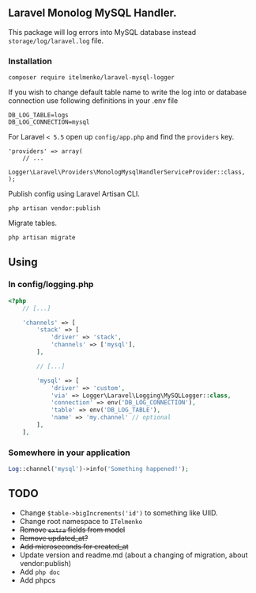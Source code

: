 ## Laravel Monolog MySQL Handler.

This package will log errors into MySQL database instead `storage/log/laravel.log` file.

### Installation

~~~
composer require itelmenko/laravel-mysql-logger
~~~

If you wish to change default table name to write the log into or database connection use following definitions in your .env file

~~~
DB_LOG_TABLE=logs
DB_LOG_CONNECTION=mysql
~~~

For Laravel `< 5.5` open up `config/app.php` and find the `providers` key.

~~~
'providers' => array(
    // ...
    Logger\Laravel\Providers\MonologMysqlHandlerServiceProvider::class,
);
~~~

Publish config using Laravel Artisan CLI.

~~~
php artisan vendor:publish
~~~

Migrate tables.

~~~
php artisan migrate
~~~

## Using

### In config/logging.php
```php
<?php
    // [...]

    'channels' => [
        'stack' => [
            'driver' => 'stack',
            'channels' => ['mysql'],
        ],

        // [...]

        'mysql' => [
            'driver' => 'custom',
            'via' => Logger\Laravel\Logging\MySQLLogger::class,
            'connection' => env('DB_LOG_CONNECTION'),
            'table' => env('DB_LOG_TABLE'),
            'name' => 'my.channel' // optional
        ],
    ],
```

### Somewhere in your application

```php
Log::channel('mysql')->info('Something happened!');
```

## TODO

* Change `$table->bigIncrements('id')` to something like UIID.
* Change root namespace to `ITelmenko`
* ~~Remove `extra` fields from model~~
* ~~Remove updated_at?~~
* ~~Add microseconds for created_at~~
* Update version and readme.md (about a changing of migration, about vendor:publish)
* Add `php doc`
* Add phpcs


